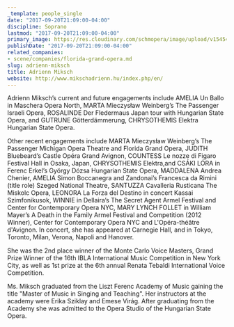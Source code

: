 ```yaml
---
_template: people_single
date: "2017-09-20T21:09:00-04:00"
discipline: Soprano
lastmod: "2017-09-20T21:09:00-04:00"
primary_image: https://res.cloudinary.com/schmopera/image/upload/v1545409169/media/webhook-uploads/1505956082113/phoca_thumb_l_Miksch_Adrienn_16_resize.jpg.jpg
publishDate: "2017-09-20T21:09:00-04:00"
related_companies:
- scene/companies/florida-grand-opera.md
slug: adrienn-miksch
title: Adrienn Miksch
website: http://www.mikschadrienn.hu/index.php/en/
---
```


Adrienn Miksch’s current and future engagements include AMELIA Un Ballo in Maschera Opera North, MARTA Mieczysław Weinberg’s The Passenger Israeli Opera, ROSALINDE Der Fledermaus Japan tour with Hungarian State Opera, and GUTRUNE Götterdämmerung, CHRYSOTHEMIS Elektra Hungarian State Opera.

Other recent engagements include MARTA Mieczysław Weinberg’s The Passenger Michigan Opera Theatre and Florida Grand Opera, JUDITH Bluebeard’s Castle Opéra Grand Avignon, COUNTESS Le nozze di Figaro Festival Hall in Osaka, Japan, CHRYSOTHEMIS Elektra,and CSÁKI LÓRA in Ferenc Erkel’s György Dózsa Hungarian State Opera, MADDALENA Andrea Chenier, AMELIA Simon Boccanegra and Zandonai’s Francesca da Rimini (title role) Szeged National Theatre, SANTUZZA Cavalleria Rusticana The Miskolc Opera, LEONORA La Forza del Destino in concert Kassai Szimfonikusok, WINNIE in Dellaira’s The Secret Agent Armel Festival and Center for Contemporary Opera NYC, MARY LYNCH FOLLET in William Mayer’s A Death in the Family Armel Festival and Competition (2012 Winner), Center for Contemporary Opera NYC and L'Opéra-théâtre d'Avignon. In concert, she has appeared at Carnegie Hall, and in Tokyo, Toronto, Milan, Verona, Napoli and Hanover.

She was the 2nd place winner of the Monte Carlo Voice Masters, Grand Prize Winner of the 16th IBLA International Music Competition in New York City, as well as 1st prize at the 6th annual Renata Tebaldi International Voice Competition.

Ms. Miksch graduated from the Liszt Ferenc Academy of Music gaining the title "Master of Music in Singing and Teaching". Her instructors at the academy were Erika Sziklay and Emese Virág. After graduating from the Academy she was admitted to the Opera Studio of the Hungarian State Opera.
